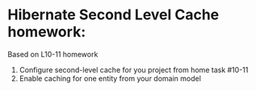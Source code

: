 # Hibernate Second Level Cache homework:

Based on L10-11 homework
1. Configure second-level cache for you project from home task #10-11
2. Enable caching for one entity from your domain model